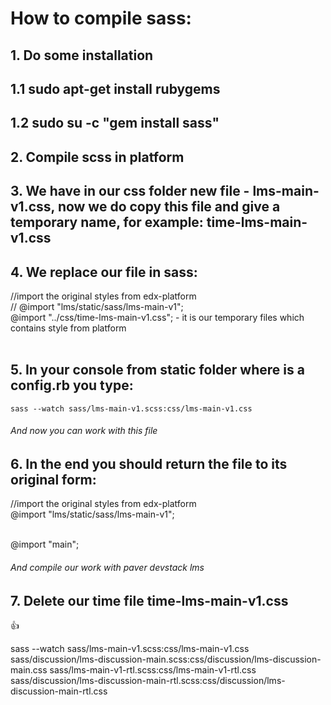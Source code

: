 # How to compile sass:
## 1. Do some installation
## 1.1 sudo apt-get install rubygems
## 1.2 sudo su -c "gem install sass"

## 2. Compile scss in platform 

## 3. We have in our css folder new file - lms-main-v1.css, now we do copy this file and give a temporary name, for example: time-lms-main-v1.css

## 4. We replace our file in sass:

//import the original styles from edx-platform<br>
// @import "lms/static/sass/lms-main-v1";<br>
@import "../css/time-lms-main-v1.css"; - it is our temporary files which contains style from platform <br><br>

## 5. In your console from static folder where is a config.rb you type: 
    sass --watch sass/lms-main-v1.scss:css/lms-main-v1.css
###### And now you can work with this file

## 6. In the end you should return the file to its original form: 
//import the original styles from edx-platform<br>
@import "lms/static/sass/lms-main-v1";<br><br>


@import "main";
###### And compile our work with paver devstack lms

## 7. Delete our time file time-lms-main-v1.css
:+1:

sass --watch sass/lms-main-v1.scss:css/lms-main-v1.css sass/discussion/lms-discussion-main.scss:css/discussion/lms-discussion-main.css sass/lms-main-v1-rtl.scss:css/lms-main-v1-rtl.css sass/discussion/lms-discussion-main-rtl.scss:css/discussion/lms-discussion-main-rtl.css
